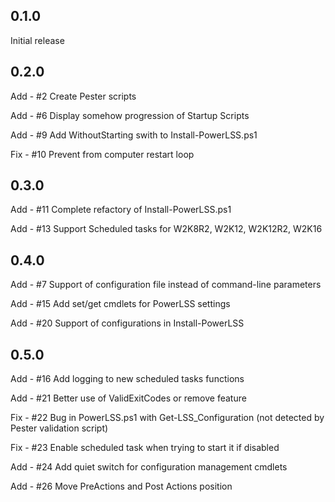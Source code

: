 ## 0.1.0
Initial release


## 0.2.0
Add - #2 Create Pester scripts

Add - #6 Display somehow progression of Startup Scripts

Add - #9 Add WithoutStarting swith to Install-PowerLSS.ps1

Fix - #10 Prevent from computer restart loop


## 0.3.0
Add - #11 Complete refactory of Install-PowerLSS.ps1

Add - #13 Support Scheduled tasks for W2K8R2, W2K12, W2K12R2, W2K16


## 0.4.0
Add - #7 Support of configuration file instead of command-line parameters

Add - #15 Add set/get cmdlets for PowerLSS settings

Add - #20 Support of configurations in Install-PowerLSS

## 0.5.0
Add - #16 Add logging to new scheduled tasks functions

Add - #21 Better use of ValidExitCodes or remove feature

Fix - #22 Bug in PowerLSS.ps1 with Get-LSS_Configuration (not detected by Pester validation script)

Fix - #23 Enable scheduled task when trying to start it if disabled

Add - #24 Add quiet switch for configuration management cmdlets

Add - #26 Move PreActions and Post Actions position
